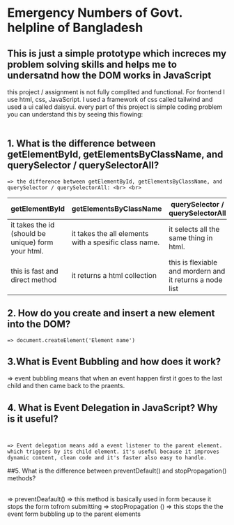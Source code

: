 # Emergency Numbers of Govt. helpline of Bangladesh

 ## This is just a simple prototype which increces my problem solving skills and helps me to undersatnd how the DOM works in JavaScript

 this project / assignment is not fully complited and functional. For frontend I use html, css, JavaScript. I used a framework of css called tailwind and used a ui called daisyui.
 every part of this project is simple coding problem you can understand this by seeing this flowing: <br> <br>

## 1. What is the difference between getElementById, getElementsByClassName, and querySelector / querySelectorAll?
    
    => the difference between getElementById, getElementsByClassName, and querySelector / querySelectorAll: <br> <br>

  | getElementById | getElementsByClassName | querySelector / querySelectorAll |
  |----------------|------------------------|----------------------------------|
  | it takes the id (should be unique) form your html.    | it takes the all elements with a spesific class name.   | it selects all the same thing in html.   |
  | this is fast and direct method    | it returns a html collection   | this is flexiable and mordern and it returns a node list   |

## 2. How do you create and insert a new element into the DOM?  <br>
    
    => document.createElement('Element name')

## 3.What is Event Bubbling and how does it work?  

 => event bubbling means that when an event happen first it goes to the last child and then came back to the praents.

 ## 4. What is Event Delegation in JavaScript? Why is it useful?  <br> <br>

    => Event delegation means add a event listener to the parent element. which triggers by its child element. it's useful because it improves dynamic content, clean code and it's faster also easy to handle.

##5. What is the difference between preventDefault() and stopPropagation() methods?  <br> <br>

   => preventDeafault() => this method is basically used in form because it stops the form tofrom submitting
   => stopPropagation ()  => this stops the the event form bubbling up to the parent elements
   
 
